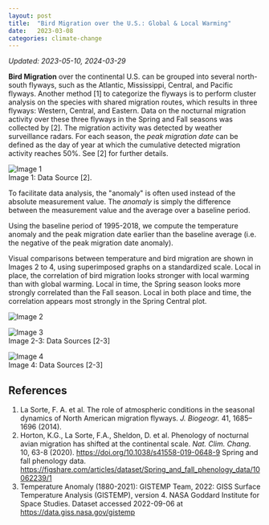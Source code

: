 ```yaml
---
layout: post
title:  "Bird Migration over the U.S.: Global & Local Warming"
date:   2023-03-08
categories: climate-change
---
```

_Updated: 2023-05-10, 2024-03-29_

**Bird Migration** over the continental U.S. can be grouped into several north-south flyways, such as the Atlantic, Mississippi, Central, and Pacific flyways. Another method [1] to categorize the flyways is to perform cluster analysis on the species with shared migration routes, which results in three flyways: Western, Central, and Eastern. Data on the nocturnal migration activity over these three flyways in the Spring and Fall seasons was collected by [2]. The migration activity was detected by weather surveillance radars. For each season, the _peak migration date_ can be defined as the day of year at which the cumulative detected migration activity reaches 50%. See [2] for further details.

![Image 1](/patrick_blog/assets/images/climate-change/bm-usa_v02-d_2303v2.png)  
Image 1: Data Source [2].

To facilitate data analysis, the "anomaly" is often used instead of the absolute measurement value. The _anomaly_ is simply the difference between the measurement value and the average over a baseline period.

Using the baseline period of 1995-2018, we compute the temperature anomaly and the peak migration date earlier than the baseline average (i.e. the negative of the peak migration date anomaly).

Visual comparisons between temperature and bird migration are shown in Images 2 to 4, using superimposed graphs on a standardized scale. Local in place, the correlation of bird migration looks stronger with local warming than with global warming. Local in time, the Spring season looks more strongly correlated than the Fall season.  Local in both place and time, the correlation appears most strongly in the Spring Central plot.

![Image 2](/patrick_blog/assets/images/climate-change/bm-usa_seasons_data_1995-2018_std-scales-v3_with-global-temp01-b_2303v2.png)  

![Image 3](/patrick_blog/assets/images/climate-change/bm-usa_seasons_data_1995-2018_std-scales-v3_with-local-temp_01-b_2303v2.png)  
Image 2-3: Data Sources [2-3]

![Image 4](/patrick_blog/assets/images/climate-change/bm-usa_seasons_flyway_data_1995-2018_std-scales-v3_with-local-temp_01-b_2303v2.png)  
Image 4: Data Sources [2-3]

## References

1. La Sorte, F. A. et al. The role of atmospheric conditions in the seasonal dynamics of North American migration flyways. _J. Biogeogr._ 41, 1685–1696 (2014).
2. Horton, K.G., La Sorte, F.A., Sheldon, D. et al. Phenology of nocturnal avian migration has shifted at the continental scale. _Nat. Clim. Chang._ 10, 63-8 (2020). <https://doi.org/10.1038/s41558-019-0648-9>  Spring and fall phenology data. <https://figshare.com/articles/dataset/Spring_and_fall_phenology_data/10062239/1>
3. Temperature Anomaly (1880-2021): GISTEMP Team, 2022: GISS Surface Temperature Analysis (GISTEMP), version 4. NASA Goddard Institute for Space Studies. Dataset accessed 2022-09-06 at <https://data.giss.nasa.gov/gistemp>

